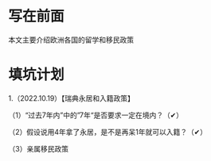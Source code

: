 # 写在前面

本文主要介绍欧洲各国的留学和移民政策

# 填坑计划

1.（2022.10.19）【瑞典永居和入籍政策】

（1）“过去7年内”中的”7年“是否要求一定在境内？（✔）

（2）假设说用4年拿了永居，是不是再呆1年就可以入籍？（✔）

（3）亲属移民政策
